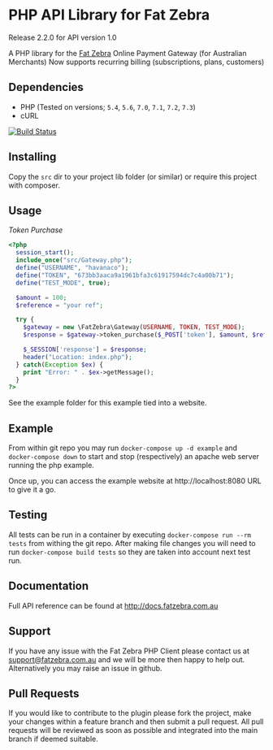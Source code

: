 PHP API Library for Fat Zebra
==============================

Release 2.2.0 for API version 1.0

A PHP library for the [Fat Zebra](https://www.fatzebra.com.au) Online Payment Gateway (for Australian Merchants)
Now supports recurring billing (subscriptions, plans, customers)

Dependencies
------------

 * PHP (Tested on versions; `5.4`, `5.6`, `7.0`, `7.1`, `7.2`, `7.3`)
 * cURL

 [![Build Status](https://travis-ci.org/JumboInteractiveLimited/fatzebra.svg?branch=master)](http://travis-ci.org/JumboInteractiveLimited/fatzebra)

Installing
----------

Copy the `src` dir to your project lib folder (or similar) or require this project with composer.

Usage
-----

*Token Purchase*
```php
<?php
  session_start();
  include_once("src/Gateway.php");
  define("USERNAME", "havanaco");
  define("TOKEN", "673bb3aaca9a1961bfa3c61917594dc7c4a00b71");
  define("TEST_MODE", true);

  $amount = 100;
  $reference = "your ref";

  try {
    $gateway = new \FatZebra\Gateway(USERNAME, TOKEN, TEST_MODE);
    $response = $gateway->token_purchase($_POST['token'], $amount, $reference, null, 'AUD');

    $_SESSION['response'] = $response;
    header("Location: index.php");
  } catch(Exception $ex) {
    print "Error: " . $ex->getMessage();
  }
?>
```

See the example folder for this example tied into a website.

Example
-------

From within git repo you may run `docker-compose up -d example` and `docker-compose down` to start and stop (respectively) an apache web server running the php example.

Once up, you can access the example website at http://localhost:8080 URL to give it a go.

Testing
-------

All tests can be run in a container by executing `docker-compose run --rm tests` from withing the git repo. After making file changes you will need to run `docker-compose build tests` so they are taken into account next test run.

Documentation
-------------

Full API reference can be found at http://docs.fatzebra.com.au

Support
-------
If you have any issue with the Fat Zebra PHP Client please contact us at support@fatzebra.com.au and we will be more then happy to help out. Alternatively you may raise an issue in github.

Pull Requests
-------------
If you would like to contribute to the plugin please fork the project, make your changes within a feature branch and then submit a pull request. All pull requests will be reviewed as soon as possible and integrated into the main branch if deemed suitable.

